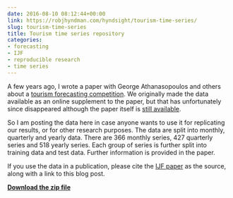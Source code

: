 ```yaml
---
date: 2016-08-10 08:12:44+00:00
link: https://robjhyndman.com/hyndsight/tourism-time-series/
slug: tourism-time-series
title: Tourism time series repository
categories:
- forecasting
- IJF
- reproducible research
- time series
---
```


A few years ago, I wrote a paper with George Athanasopoulos and others about a [tourism forecasting competition](/publications/the-tourism-forecasting-competition/). We originally made the data available as an online supplement to the paper, but that has unfortunately since disappeared although the paper itself is [still available](http://dx.doi.org/10.1016/j.ijforecast.2010.04.009).

So I am posting the data here in case anyone wants to use it for replicating our results, or for other research purposes. The data are split into monthly, quarterly and yearly data. There are 366 monthly series, 427 quarterly series and 518 yearly series. Each group of series is further split into training data and test data. Further information is provided in the paper.

If you use the data in a publication, please cite the [IJF paper](http://dx.doi.org/10.1016/j.ijforecast.2010.04.009) as the source, along with a link to this blog post.

**[Download the zip file](https://robjhyndman.com/data/27-3-Athanasopoulos1.zip)**
